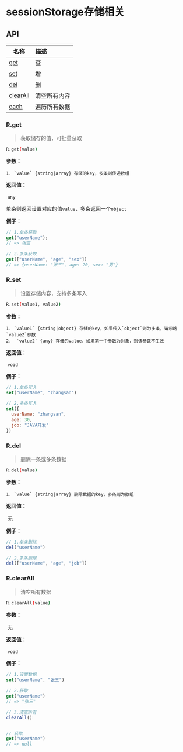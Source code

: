 # sessionStorage存储相关

## API

| 名称                               | 描述         |
| ---------------------------------- | :----------- |
| <a href="#r-get">get</a>           | 查           |
| <a href="#r-del">set</a>           | 增           |
| <a href="#r-del">del</a>           | 删           |
| <a href="#r-clearall">clearAll</a> | 清空所有内容 |
| <a href="#r-each">each</a>         | 遍历所有数据 |



### R.get

> 获取储存的值，可批量获取

```bash
R.get(value)
```

**参数：**

 	1. `value` {string|array} 存储的key，多条则传递数组

**返回值：**

​	`any`

​	单条则返回设置对应的值`value`，多条返回一个`object`

 **例子：**

```javascript
// 1.单条获取
get("userName");
// => 张三

// 2.多条获取
get(["userName", "age", "sex"])
// => {userName: "张三", age: 20, sex: "男"}
```





### R.set

> 设置存储内容，支持多条写入

```bash
R.set(value1, value2)
```

**参数：**

 	1. `value1` {string|object} 存储的key，如果传入`object`则为多条，请忽略`value2`参数
 	2.  `value2` {any} 存储的value，如果第一个参数为对象，则该参数不生效

**返回值：**

​	`void`

 **例子：**

```javascript
// 1.单条写入
set("userName", "zhangsan")

// 2.多条写入
set({
  userName: "zhangsan",
  age: 30,
  job: "JAVA开发"
})
```



### R.del

> 删除一条或多条数据

```bash
R.del(value)
```

**参数：**

 	1. `value` {string|array} 删除数据的key，多条则为数组

**返回值：**

​	无

 **例子：**

```javascript
// 1.单条删除
del("userName")

// 2.多条删除
del(["userName", "age", "job"])
```



### R.clearAll

> 清空所有数据

```bash
R.clearAll(value)
```

**参数：**

​	无

**返回值：**

​	`void`

 **例子：**

```javascript
// 1.设置数据
set("userName", "张三")

// 2.获取
get("userName")
// => "张三"

// 3.清空所有
clearAll()


// 获取
get("userName")
// => null
```

